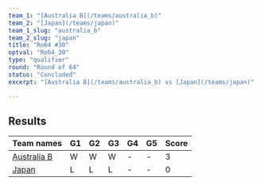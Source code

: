 ```yaml
---
team_1: "[Australia B](/teams/australia_b)"
team_2: "[Japan](/teams/japan)"
team_1_slug: "australia_b"
team_2_slug: "japan"
title: "Ro64 #30"
optval: "Ro64_30"
type: "qualifier"
round: "Round of 64"
status: "Concluded"
excerpt: "[Australia B](/teams/australia_b) vs [Japan](/teams/japan)"

---
```

## Results

| Team names | G1 | G2 | G3 | G4 | G5 | Score |
| -- | -- | -- | -- | -- | -- | -- |
| [Australia B](/teams/australia_b) | W | W | W | - | - | 3 |
| [Japan](/teams/japan) | L | L | L | - | - | 0 |
